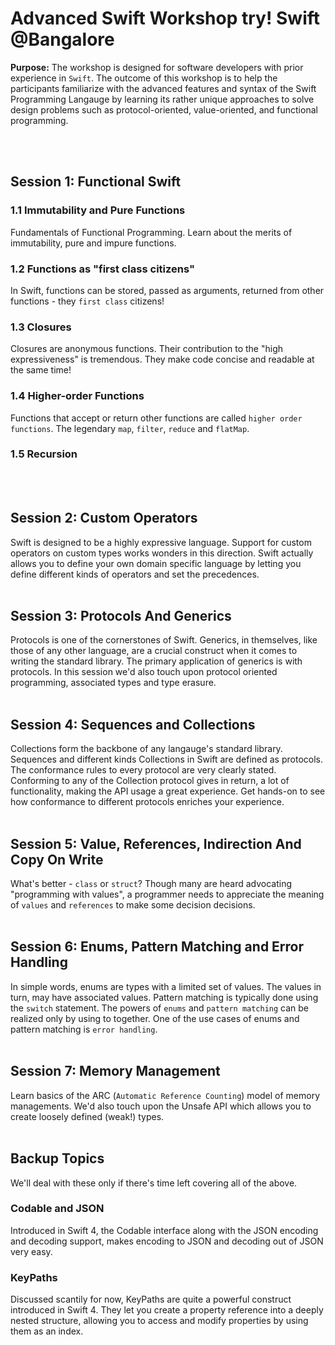 # Advanced Swift Workshop try! Swift @Bangalore
**Purpose:** The workshop is designed for software developers with prior experience in `Swift`. The outcome of this workshop is to help the participants familiarize with the advanced features and syntax of the Swift Programming Langauge by learning its rather unique approaches to solve design problems such as protocol-oriented, value-oriented, and functional programming.

<br>
<br>

## Session 1: Functional Swift
### 1.1 Immutability and Pure Functions
Fundamentals of Functional Programming. Learn about the merits of immutability, pure and impure functions.
### 1.2 Functions as "first class citizens"
In Swift, functions can be stored, passed as arguments, returned from other functions - they `first class` citizens!
### 1.3 Closures
Closures are anonymous functions. Their contribution to the "high expressiveness" is tremendous. They make code concise and readable at the same time!
### 1.4 Higher-order Functions
Functions that accept or return other functions are called `higher order functions`. The legendary `map`, `filter`, `reduce` and `flatMap`.
### 1.5 Recursion

<br>
<br>

## Session 2: Custom Operators
Swift is designed to be a highly expressive language. Support for custom operators on custom types works wonders in this direction. Swift actually allows you to define your own domain specific language by letting you define different kinds of operators and set the precedences. 
<br>
<br>

## Session 3: Protocols And Generics
Protocols is one of the cornerstones of Swift. Generics, in themselves, like those of any other language, are a crucial construct when it comes to writing the standard library. The primary application of generics is with protocols. In this session we'd also touch upon protocol oriented programming, associated types and type erasure.
<br>
<br>

## Session 4: Sequences and Collections
Collections form the backbone of any langauge's standard library. Sequences and different kinds Collections in Swift are defined as protocols. The conformance rules to every protocol are very clearly stated. Conforming to any of the Collection protocol gives in return, a lot of functionality, making the API usage a great experience. Get hands-on to see how conformance to different protocols enriches your experience. 
<br>
<br>

## Session 5: Value, References, Indirection And Copy On Write
What's better - `class` or `struct`? Though many are heard advocating "programming with values", a programmer needs to appreciate the meaning of `values` and `references` to make some decision decisions. 
<br>
<br>

## Session 6: Enums, Pattern Matching and Error Handling
In simple words, enums are types with a limited set of values. The values in turn, may have associated values. Pattern matching is typically done using the `switch` statement. The powers of `enums` and `pattern matching` can be realized only by using to together. One of the use cases of enums and pattern matching is `error handling`. 
<br>
<br>

## Session 7: Memory Management
Learn basics of the ARC (`Automatic Reference Counting`) model of memory managements. We'd also touch upon the Unsafe API which allows you to create loosely defined (weak!) types.
<br>
<br>

## Backup Topics
We'll deal with these only if there's time left covering all of the above. 
### Codable and JSON
Introduced in Swift 4, the Codable interface along with the JSON encoding and decoding support, makes encoding to JSON and decoding out of JSON very easy.
### KeyPaths
Discussed scantily for now, KeyPaths are quite a powerful construct introduced in Swift 4. They let you create a property reference into a deeply nested structure, allowing you to access and modify properties by using them as an index. 
